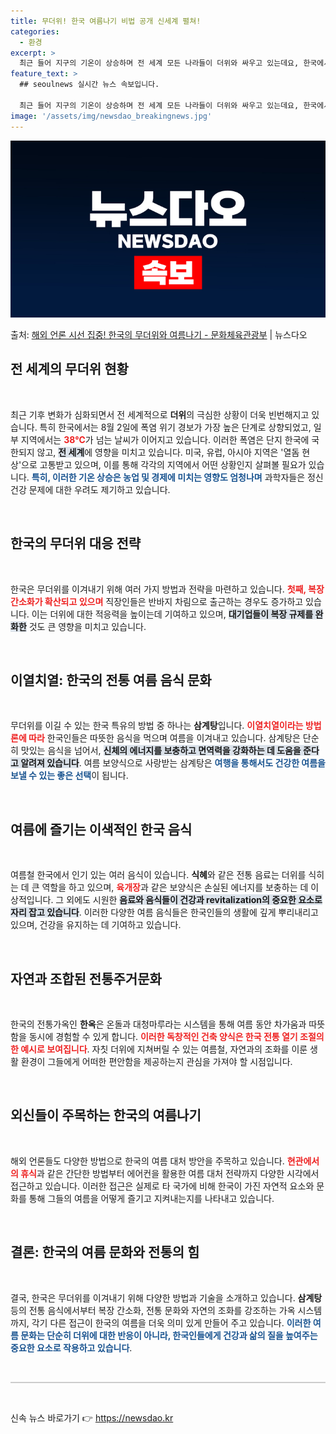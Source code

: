 ```yaml
---
title: 무더위! 한국 여름나기 비법 공개 신세계 펼쳐!
categories:
  - 환경
excerpt: >
  최근 들어 지구의 기온이 상승하며 전 세계 모든 나라들이 더위와 싸우고 있는데요, 한국에서는 어떤지 외신과 …
feature_text: >
  ## seoulnews 실시간 뉴스 속보입니다.

  최근 들어 지구의 기온이 상승하며 전 세계 모든 나라들이 더위와 싸우고 있는데요, 한국에서는 어떤지 외신과 …
image: '/assets/img/newsdao_breakingnews.jpg'
---
```


![뉴스다오 속보](/assets/img/newsdao_breakingnews.jpg)

<p>출처: <a href="https://newsdao.kr/1858" rel="dofollow">해외 언론 시선 집중! 한국의 무더위와 여름나기 - 문화체육관광부</a> | 뉴스다오</p>

<h2 data-ke-size="size26">전 세계의 무더위 현황</h2>
<p data-ke-size="size16">&nbsp;</p>
최근 기후 변화가 심화되면서 전 세계적으로 <b>더위</b>의 극심한 상황이 더욱 빈번해지고 있습니다. 특히 한국에서는 8월 2일에 폭염 위기 경보가 가장 높은 단계로 상향되었고, 일부 지역에서는 <b><span style="color: #ee2323;">38℃</span></b>가 넘는 날씨가 이어지고 있습니다. 이러한 폭염은 단지 한국에 국한되지 않고, <b><span style="background-color: #21538527;">전 세계</span></b>에 영향을 미치고 있습니다. 미국, 유럽, 아시아 지역은 '열돔 현상'으로 고통받고 있으며, 이를 통해 각각의 지역에서 어떤 상황인지 살펴볼 필요가 있습니다. <b><span style="color: #1a5490;">특히, 이러한 기온 상승은 농업 및 경제에 미치는 영향도 엄청나며</span></b> 과학자들은 정신 건강 문제에 대한 우려도 제기하고 있습니다. 

<p data-ke-size="size16">&nbsp;</p>

<h2 data-ke-size="size26">한국의 무더위 대응 전략</h2>
<p data-ke-size="size16">&nbsp;</p>
한국은 무더위를 이겨내기 위해 여러 가지 방법과 전략을 마련하고 있습니다. <b><span style="color: #ee2323;">첫째, 복장 간소화가 확산되고 있으며</span></b> 직장인들은 반바지 차림으로 출근하는 경우도 증가하고 있습니다. 이는 더위에 대한 적응력을 높이는데 기여하고 있으며, <b><span style="background-color: #21538527;">대기업들이 복장 규제를 완화한</span></b> 것도 큰 영향을 미치고 있습니다. 

<p data-ke-size="size16">&nbsp;</p>

<h2 data-ke-size="size26">이열치열: 한국의 전통 여름 음식 문화</h2>
<p data-ke-size="size16">&nbsp;</p>
무더위를 이길 수 있는 한국 특유의 방법 중 하나는 <b>삼계탕</b>입니다. <b><span style="color: #ee2323;">이열치열이라는 방법론에 따라</span></b> 한국인들은 따뜻한 음식을 먹으며 여름을 이겨내고 있습니다. 삼계탕은 단순히 맛있는 음식을 넘어서, <b><span style="background-color: #21538527;">신체의 에너지를 보충하고 면역력을 강화하는 데 도움을 준다고 알려져 있습니다</span></b>. 여름 보양식으로 사랑받는 삼계탕은 <b><span style="color: #1a5490;">여행을 통해서도 건강한 여름을 보낼 수 있는 좋은 선택</span></b>이 됩니다. 

<p data-ke-size="size16">&nbsp;</p>

<h2 data-ke-size="size26">여름에 즐기는 이색적인 한국 음식</h2>
<p data-ke-size="size16">&nbsp;</p>
여름철 한국에서 인기 있는 여러 음식이 있습니다. <b>식혜</b>와 같은 전통 음료는 더위를 식히는 데 큰 역할을 하고 있으며, <b><span style="color: #ee2323;">육개장</span></b>과 같은 보양식은 손실된 에너지를 보충하는 데 이상적입니다. 그 외에도 시원한 <b><span style="background-color: #21538527;">음료와 음식들이 건강과 revitalization의 중요한 요소로 자리 잡고 있습니다</span></b>. 이러한 다양한 여름 음식들은 한국인들의 생활에 깊게 뿌리내리고 있으며, 건강을 유지하는 데 기여하고 있습니다. 

<p data-ke-size="size16">&nbsp;</p>

<h2 data-ke-size="size26">자연과 조합된 전통주거문화</h2>
<p data-ke-size="size16">&nbsp;</p>
한국의 전통가옥인 <b>한옥</b>은 온돌과 대청마루라는 시스템을 통해 여름 동안 차가움과 따뜻함을 동시에 경험할 수 있게 합니다. <b><span style="color: #ee2323;">이러한 독창적인 건축 양식은 한국 전통 열기 조절의 한 예시로 보여집니다</span></b>. 자칫 더위에 지쳐버릴 수 있는 여름철, 자연과의 조화를 이룬 생활 환경이 그들에게 어떠한 편안함을 제공하는지 관심을 가져야 할 시점입니다. 

<p data-ke-size="size16">&nbsp;</p>

<h2 data-ke-size="size26">외신들이 주목하는 한국의 여름나기</h2>
<p data-ke-size="size16">&nbsp;</p>
해외 언론들도 다양한 방법으로 한국의 여름 대처 방안을 주목하고 있습니다. <b><span style="color: #ee2323;">현관에서의 휴식</span></b>과 같은 간단한 방법부터 에어컨을 활용한 여름 대처 전략까지 다양한 시각에서 접근하고 있습니다. 이러한 접근은 실제로 타 국가에 비해 한국이 가진 자연적 요소와 문화를 통해 그들의 여름을 어떻게 즐기고 지켜내는지를 나타내고 있습니다. 

<p data-ke-size="size16">&nbsp;</p>

<h2 data-ke-size="size26">결론: 한국의 여름 문화와 전통의 힘</h2>
<p data-ke-size="size16">&nbsp;</p>
결국, 한국은 무더위를 이겨내기 위해 다양한 방법과 기술을 소개하고 있습니다. <b>삼계탕</b> 등의 전통 음식에서부터 복장 간소화, 전통 문화와 자연의 조화를 강조하는 가옥 시스템까지, 각기 다른 접근이 한국의 여름을 더욱 의미 있게 만들어 주고 있습니다. <b><span style="color: #1a5490;">이러한 여름 문화는 단순히 더위에 대한 반응이 아니라, 한국인들에게 건강과 삶의 질을 높여주는 중요한 요소로 작용하고 있습니다</span></b>. 

<p data-ke-size="size16">&nbsp;</p>

<hr style="height: 2px; background-color: #ccc; border: none;" />

<p data-ke-size="size16">&nbsp;</p> 

신속 뉴스 바로가기 👉 <a href="https://newsdao.kr" rel="dofollow">https://newsdao.kr</a>


